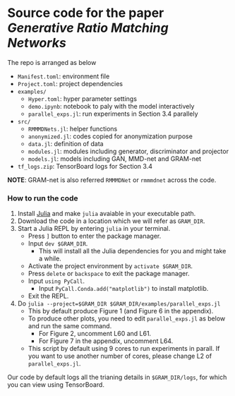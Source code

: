 # Source code for the paper *Generative Ratio Matching Networks*

The repo is arranged as below

- `Manifest.toml`: environment file
- `Project.toml`: project dependencies
- `examples/`
  - `Hyper.toml`: hyper parameter settings
  - `demo.ipynb`: notebook to paly with the model interactively
  - `parallel_exps.jl`: run experiments in Section 3.4 parallely
- `src/`
  - `RMMMDNets.jl`: helper functions
  - `anonymized.jl`: codes copied for anonymization purpose
  - `data.jl`: definition of data
  - `modules.jl`: modules including generator, discriminator and projector
  - `models.jl`: models including GAN, MMD-net and GRAM-net
- `tf_logs.zip`: TensorBoard logs for Section 3.4

**NOTE**: GRAM-net is also referred `RMMMDNet` or `rmmmdnet` across the code.

### How to run the code

1. Install [Julia](https://julialang.org/downloads/) and make `julia` avaiable in your executable path.
2. Download the code in a location which we will refer as `GRAM_DIR`.
3. Start a Julia REPL by entering `julia` in your terminal.
    - Press `]` button to enter the package manager.
    - Input `dev $GRAM_DIR`.
        - This will install all the Julia dependencies for you and might take a while.
    - Activate the project environment by `activate $GRAM_DIR`.
    - Press `delete` or `backspace` to exit the package manager.
    - Input `using PyCall`.
        - Input `PyCall.Conda.add("matplotlib")` to install matplotlib.
    - Exit the REPL.
4. Do `julia --project=$GRAM_DIR $GRAM_DIR/examples/parallel_exps.jl`
    - This by default produce Figure 1 (and Figure 6 in the appendix).
    - To produce other plots, you need to edit `parallel_exps.jl` as below and run the same command.
        - For Figure 2, uncomment L60 and L61.
        - For Figure 7 in the appendix, uncomment L64.
    - This script by default using 9 cores to run experiments in parall. If you want to use another number of cores, please change L2 of `parallel_exps.jl`. 

Our code by default logs all the trianing details in `$GRAM_DIR/logs`, for which you can view using TensorBoard. 